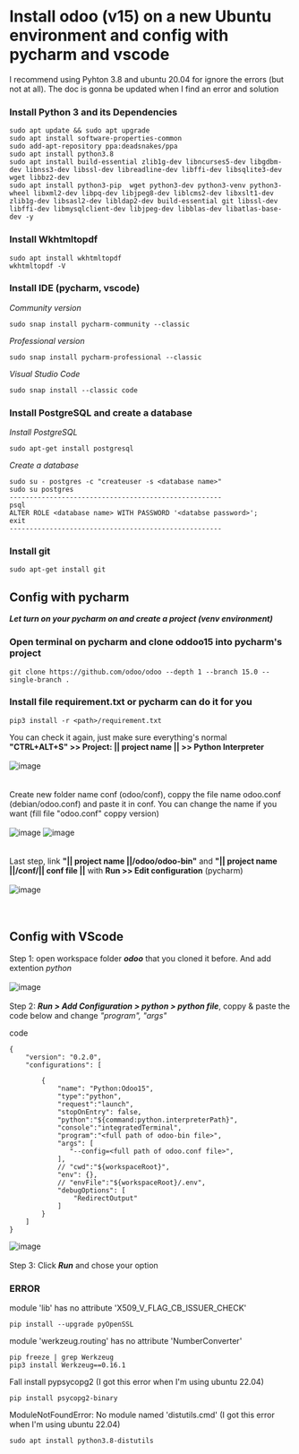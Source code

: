 # Install odoo (v15) on a new Ubuntu environment and config with pycharm and vscode
I recommend using Pyhton 3.8 and ubuntu 20.04 for ignore the errors (but not at all). The doc is gonna be updated when I find an error and solution 
### Install Python 3 and its Dependencies
```
sudo apt update && sudo apt upgrade
sudo apt install software-properties-common
sudo add-apt-repository ppa:deadsnakes/ppa
sudo apt install python3.8
sudo apt install build-essential zlib1g-dev libncurses5-dev libgdbm-dev libnss3-dev libssl-dev libreadline-dev libffi-dev libsqlite3-dev wget libbz2-dev
sudo apt install python3-pip  wget python3-dev python3-venv python3-wheel libxml2-dev libpq-dev libjpeg8-dev liblcms2-dev libxslt1-dev zlib1g-dev libsasl2-dev libldap2-dev build-essential git libssl-dev libffi-dev libmysqlclient-dev libjpeg-dev libblas-dev libatlas-base-dev -y
```
### Install Wkhtmltopdf
```
sudo apt install wkhtmltopdf
wkhtmltopdf -V
```

### Install IDE (pycharm, vscode)
_Community version_
```
sudo snap install pycharm-community --classic
```
_Professional version_
```
sudo snap install pycharm-professional --classic
```
_Visual Studio Code_
```
sudo snap install --classic code
```

### Install PostgreSQL and create a database
_Install PostgreSQL_
```
sudo apt-get install postgresql
```
_Create a database_
```
sudo su - postgres -c "createuser -s <database name>"
sudo su postgres
-----------------------------------------------------
psql
ALTER ROLE <database name> WITH PASSWORD '<databse password>';
exit
-----------------------------------------------------
```

### Install git
```
sudo apt-get install git
```
## Config with pycharm
***Let turn on your pycharm on and create a project (venv environment)***
### Open terminal on pycharm and clone oddoo15 into pycharm's project
```
git clone https://github.com/odoo/odoo --depth 1 --branch 15.0 --single-branch .
```
### Install file requirement.txt or pycharm can do it for you
```
pip3 install -r <path>/requirement.txt
```
You can check it again, just make sure everything's normal <br />
__"CTRL+ALT+S" >> Project: || project name || >> Python Interpreter__
<br />
<br />
![image](https://user-images.githubusercontent.com/93069334/190204212-69587569-5c69-4343-8498-9b19ebf61c22.png)
<br />
<br />
<br />
Create new folder name conf (odoo/conf), coppy the file name odoo.conf (debian/odoo.conf) and paste it in conf. You can change the name if you want (fill file "odoo.conf" coppy version) 
<br />
<br />
![image](https://user-images.githubusercontent.com/93069334/190202770-589e1d46-2e70-40c6-9444-9a530e1ca09c.png) ![image](https://user-images.githubusercontent.com/93069334/190207739-3c0a58f4-eaff-42ca-9642-69f6f3f3c3f6.png)
<br />
<br />
<br />
Last step, link __"|| project name ||/odoo/odoo-bin"__ and __"|| project name ||/conf/|| conf file ||__ with __Run >> Edit configuration__ (pycharm)
<br />
<br />
![image](https://user-images.githubusercontent.com/93069334/190212073-fd616210-f5e6-4f29-ba73-f3009e86b111.png)
<br />
<br />
<br />

## Config with VScode
Step 1: open workspace folder **_odoo_** that you cloned it before. And add extention _python_
<br />
<br />
![image](https://user-images.githubusercontent.com/93069334/190839177-87be9fcf-affc-462a-806b-d67400750d2e.png)
<br />
<br />
Step 2: **_Run > Add Configuration > python > python file_**, coppy & paste the code below and change _"program", "args"_

code
```
{
    "version": "0.2.0",
    "configurations": [

        {
            "name": "Python:Odoo15",
            "type":"python",
            "request":"launch",
            "stopOnEntry": false,
            "python":"${command:python.interpreterPath}",
            "console":"integratedTerminal",
            "program":"<full path of odoo-bin file>",
            "args": [
               "--config=<full path of odoo.conf file>",
            ],
            // "cwd":"${workspaceRoot}",
            "env": {},
            // "envFile":"${workspaceRoot}/.env",
            "debugOptions": [
                "RedirectOutput"
            ]
        }
    ]
}
```
![image](https://user-images.githubusercontent.com/93069334/190839596-c52679d7-17d7-42e0-b0e2-d65fe8d9d5d7.png)
<br />
<br />
Step 3: Click **_Run_** and chose your option

### ERROR
module 'lib' has no attribute 'X509_V_FLAG_CB_ISSUER_CHECK'
```
pip install --upgrade pyOpenSSL
```
module 'werkzeug.routing' has no attribute 'NumberConverter'
```
pip freeze | grep Werkzeug
pip3 install Werkzeug==0.16.1  
```
Fall install pypsycopg2 (I got this error when I'm using ubuntu 22.04)
```
pip install psycopg2-binary 
```
ModuleNotFoundError: No module named 'distutils.cmd' (I got this error when I'm using ubuntu 22.04)
```
sudo apt install python3.8-distutils
```
